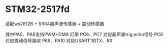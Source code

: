 # STM32-2517fd
适配ws2812B + SR04超声波传感器 + 震动传感器

其中PA0、PA8支持PWM+DMA 灯带
PC6、PC7 对应超声波trig,echo信号
PC8 对应震动信号接收
PA9、PA10 对应USART1的TX、RX
